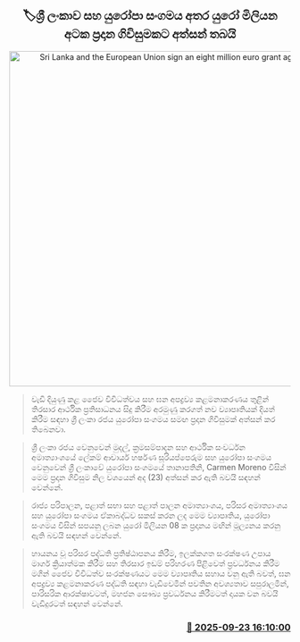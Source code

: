 <p align='center'><b><h2 align='center' title='Sri Lanka and the European Union sign an eight million euro grant agreement'>🏷ශ්‍රී ලංකාව සහ යුරෝපා සංගමය අතර යුරෝ මිලියන අටක ප්‍රදාන ගිවිසුමකට අත්සන් තබයි</h2></b></p>
<p align='center'><img src='https://helakuru.sgp1.cdn.digitaloceanspaces.com/esana/images/lib/idofdd.jpg' width='600' alt='Sri Lanka and the European Union sign an eight million euro grant agreement'></p>

> වැඩි දියුණු කළ ජෛව විවිධත්වය සහ ඝන අපද්‍රව්‍ය කළමනාකරණය තුළින් තිරසාර ආර්ථික ප්‍රතිසාධනය සිදු කිරීම අරමුණු කරගත් නව ව්‍යාපෘතියක් දියත් කිරීම සඳහා ශ්‍රී ලංකා රජය යුරෝපා සංගමය සමඟ ප්‍රදාන ගිවිසුමක් අත්සන් කර තිබෙනවා.

> ශ්‍රී ලංකා රජය වෙනුවෙන් මුදල්, ක්‍රමසම්පාදන සහ ආර්ථික සංවර්ධන අමාත්‍යාංශයේ ලේකම් ආචාර්ය හර්ෂණ සූරියප්පෙරුම සහ යුරෝපා සංගමය වෙනුවෙන් ශ්‍රී ලංකාවේ යුරෝපා සංගමයේ තානාපතිනි, Carmen Moreno විසින් මෙම ප්‍රදාන ගිවිසුම නිල වශයෙන් අද (23) අත්සන් කර ඇති බවයි සඳහන් වෙන්නේ.

> රාජ්‍ය පරිපාලන, පළාත් සභා සහ පළාත් පාලන අමාත්‍යාංශය, පරිසර අමාත්‍යාංශය සහ යුරෝපා සංගමය ඒකාබද්ධව සකස් කරන ලද මෙම ව්‍යාපෘතිය, යුරෝපා සංගමය විසින් සපයනු ලබන යුරෝ මිලියන 08 ක ප්‍රදානය මඟින් මූල්‍යනය කරනු ඇති බවයි සඳහන් වෙන්නේ.

> හායනය වූ පරිසර පද්ධති ප්‍රතිෂ්ඨාපනය කිරීම, ඉලක්කගත සංරක්ෂණ උපාය මාර්ග ක්‍රියාත්මක කිරීම සහ තිරසාර ඉඩම් පරිහරණ පිළිවෙත් ප්‍රවර්ධනය කිරීම මගින් ජෛව විවිධත්ව සංරක්ෂණයට මෙම ව්‍යාපෘතිය සහාය වනු ඇති බවත්, ඝන අපද්‍රව්‍ය කළමනාකරණ පද්ධති සඳහා වැඩිවෙමින් පවතින අවශ්‍යතාව සපුරාලමින්, පාරිසරික ආරක්ෂාවටත්, මහජන සෞඛ්‍ය ප්‍රවර්ධනය කිරීමටත් දායක වන බවයි වැඩිදුරටත් සඳහන් වෙන්නේ.



<h3 align='right'><a href='https://www.helakuru.lk/esana/p/113909/'>📅 2025-09-23 16:10:00</a></h3>
